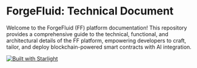 # ForgeFluid: Technical Document

Welcome to the ForgeFluid (FF) platform documentation! This repository provides a comprehensive guide to the technical, functional, and architectural details of the FF platform, empowering developers to craft, tailor, and deploy blockchain-powered smart contracts with AI integration.

[![Built with Starlight](https://astro.badg.es/v2/built-with-starlight/tiny.svg)](https://starlight.astro.build)
